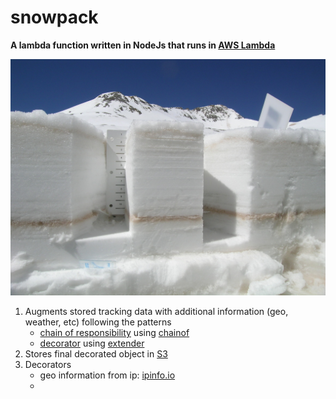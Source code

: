 snowpack
========

__A lambda function written in NodeJs that runs in [AWS Lambda](http://aws.amazon.com/lambda/)__

![Snowpack](snowpack.jpg)

1. Augments stored tracking data with additional information (geo, weather, etc) following the patterns
   * [chain of responsibility](http://en.wikipedia.org/wiki/Chain-of-responsibility_pattern) using [chainof](https://www.npmjs.com/package/chainof)
   * [decorator](http://en.wikipedia.org/wiki/Decorator_pattern) using [extender](https://www.npmjs.com/package/extender)
2. Stores final decorated object in [S3](http://aws.amazon.com/s3/)
3. Decorators
   * geo information from ip: [ipinfo.io](http://ipinfo.io/)
   *
